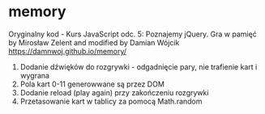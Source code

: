 # memory
Oryginalny kod - Kurs JavaScript odc. 5: Poznajemy jQuery. Gra w pamięć by Mirosław Zelent and modified by Damian Wójcik
https://damnwoj.github.io/memory/

1. Dodanie dźwięków do rozgrywki - odgadnięcie pary, nie trafienie kart i wygrana
2. Pola kart 0-11 generowwane są przez DOM
3. Dodanie reload (play again) przy zakończeniu rozgrywki
4. Przetasowanie kart w tablicy za pomocą Math.random
